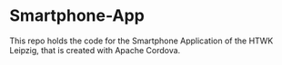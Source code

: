 Smartphone-App
==============

This repo holds the code for the Smartphone Application of the HTWK Leipzig, that is created with Apache Cordova.
